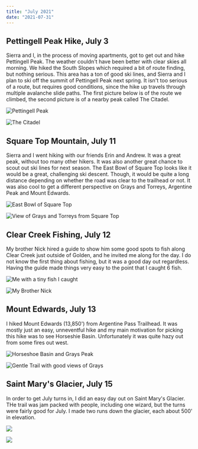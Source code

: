 ```yaml
---
title: "July 2021"
date: "2021-07-31"
---
```


## Pettingell Peak Hike, July 3

Sierra and I, in the process of moving apartments, got to get out and hike Pettingell Peak. The weather couldn't have been better with clear skies all morning. We hiked the South Slopes which required a bit of route finding, but nothing serious. This area has a ton of good ski lines, and Sierra and I plan to ski off the summit of Pettingell Peak next spring. It isn't too serious of a route, but requires good conditions, since the hike up travels through multiple avalanche slide paths. The first picture below is of the route we climbed, the second picture is of a nearby peak called The Citadel.

![Pettingell Peak](../images/2021_07_31_July_2021/Pettingell-south-slpoes.JPG)

![The Citadel](../images/2021_07_31_July_2021/the-citadel.JPG)

## Square Top Mountain, July 11

Sierra and I went hiking with our friends Erin and Andrew. It was a great peak, without too many other hikers. It was also another great chance to scout out ski lines for next season. The East Bowl of Square Top looks like it would be a great, challenging ski descent. Though, it would be quite a long distance depending on whether the road was clear to the trailhead or not. It was also cool to get a different perspective on Grays and Torreys, Argentine Peak and Mount Edwards.

![East Bowl of Square Top](../images/2021_07_31_July_2021/squaretop_0.jpg)

![View of Grays and Torreys from Square Top](../images/2021_07_31_July_2021/squaretop_1.jpg)

## Clear Creek Fishing, July 12

My brother Nick hired a guide to show him some good spots to fish along Clear Creek just outside of Golden, and he invited me along for the day. I do not know the first thing about fishing, but it was a good day out regardless. Having the guide made things very easy to the point that I caught 6 fish.

![Me with a tiny fish I caught](../images/2021_07_31_July_2021/fishing_Clear_Creek.JPG)

![My Brother Nick](../images/2021_07_31_July_2021/fishing_Clear_Creek_1.jpg)

## Mount Edwards, July 13

I hiked Mount Edwards (13,850') from Argentine Pass Trailhead. It was mostly just an easy, unneventful hike and my main motivation for picking this hike was to see Horseshie Basin. Unfortunately it was quite hazy out from some fires out west.

![Horseshoe Basin and Grays Peak](../images/2021_07_31_July_2021/Mount_Edwards_1.jpg)

![Gentle Trail with good views of Grays](../images/2021_07_31_July_2021/Mount_Edwards_0.jpg)

## Saint Mary's Glacier, July 15

In order to get July turns in, I did an easy day out on Saint Mary's Glacier. THe trail was jam packed with people, including one wizard, but the turns were fairly good for July. I made two runs down the glacier, each about 500' in elevation.

![](../images/2021_07_31_July_2021/Saint_Marys_Glacier.jpg)

![](../images/2021_07_31_July_2021/Saint_Marys_Glacier_1.jpg)
